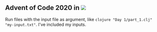 ## Advent of Code 2020 in <img src="https://img.shields.io/badge/clojure-%238FB5FE.svg?&style=for-the-badge&logo=clojure&logoColor=white" />
Run files with the input file as argument, like
`clojure "Day 1/part_1.clj" "my-input.txt"`.
I've included my inputs.
